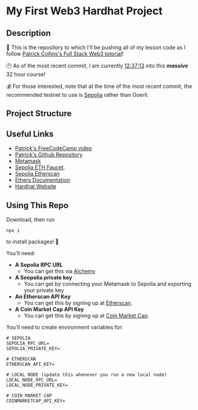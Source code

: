 # My First Web3 Hardhat Project

## Description

:file_folder: This is the repository to which I'll be pushing all of my lesson code as I follow <a href="https://www.youtube.com/watch?v=gyMwXuJrbJQ">Patrick Collins's Full Stack Web3 totorial</a>!

:clock1: As of the most recent commit, I am currently [12:37:13](https://www.youtube.com/watch?v=gyMwXuJrbJQ&t=45433) into this __*massive*__ 32 hour course!

:moneybag: For those interested, note that at the time of the most recent commit, the recommended testnet to use is <a href="https://sepoliafaucet.com/">Sepolia</a> rather than Goerli.

## Project Structure


## Useful Links

- <a href="https://www.youtube.com/watch?v=gyMwXuJrbJQ">Patrick's FreeCodeCamp video</a>
- <a href="https://github.com/smartcontractkit/full-blockchain-solidity-course-js">Patrick's Github Repository</a>
- <a href="https://metamask.io/">Metamask</a>
- <a href="https://sepoliafaucet.com/">Sepolia ETH Faucet</a>.
- <a href="https://sepolia.etherscan.io/">Sepolia Etherscan</a>
- <a href="https://docs.ethers.org/v5/">Ethers Documentation</a>
- <a href="https://hardhat.org/">Hardhat Website</a>

## Using This Repo

Download, then run

```shell
npx i
```

to install packages! :briefcase:

You'll need:
- __A Sepolia RPC URL__
    - You can get this via <a href="https://www.alchemy.com/">Alchemy</a>
- __A Seopolia private key__
    - You can get by connecting your Metamask to Sepolia and exporting your private key
- __An Etherscan API Key__
    - You can get this by signing up at <a href="https://etherscan.io/">Etherscan</a>.
- __A Coin Market Cap API Key__
    - You can get this by signing up at <a href="https://coinmarketcap.com/">Coin Market Cap</a>.

You'll need to create environment variables for:

```plaintext
# SEPOLIA
SEPOLIA_RPC_URL=
SEPOLIA_PRIVATE_KEY=

# ETHERSCAN
ETHERSCAN_API_KEY=

# LOCAL NODE (update this whenever you run a new local node)
LOCAL_NODE_RPC_URL=
LOCAL_NODE_PRIVATE_KEY=

# COIN MARKET CAP
COINMARKETCAP_API_KEY=
```